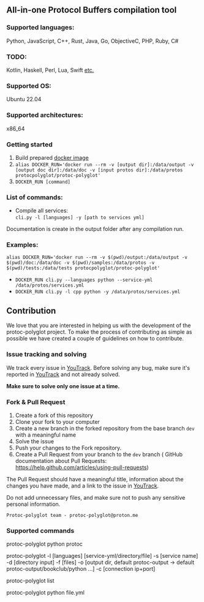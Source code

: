 ## All-in-one Protocol Buffers compilation tool
### Supported languages:
Python, JavaScript, C++, Rust, Java, Go, ObjectiveC, PHP, Ruby, C#

### TODO:
Kotlin, Haskell, Perl, Lua, Swift [etc.](https://github.com/protocolbuffers/protobuf/blob/main/docs/third_party.md)

### Supported OS:
Ubuntu 22.04

### Supported architectures:
x86_64

### Getting started
1) Build prepared [docker image](docker/protoc-polyglot-x64.dockerfile)
2) `alias DOCKER_RUN='docker run --rm -v [output dir]:/data/output -v [output doc dir]:/data/doc -v [input protos dir]:/data/protos protocpolyglot/protoc-polyglot'`
3) `DOCKER_RUN [command]`

### List of commands:
- Compile all services: \
  `cli.py -l [languages] -y [path to services yml]`

Documentation is create in the output folder after any compilation run.

### Examples:
`alias DOCKER_RUN='docker run --rm -v $(pwd)/output:/data/output -v $(pwd)/doc:/data/doc -v $(pwd)/samples:/data/protos -v $(pwd)/tests:/data/tests protocpolyglot/protoc-polyglot'`
- `DOCKER_RUN cli.py --languages python --service-yml /data/protos/services.yml`
- `DOCKER_RUN cli.py -l cpp python -y /data/protos/services.yml`

## Contribution

We love that you are interested in helping us with the development of the protoc-polyglot project.
To make the process of contributing as simple as possible we have created a couple of guidelines on how to contribute.

### Issue tracking and solving

We track every issue in [YouTrack](https://protopolyglot.youtrack.cloud/dashboard). Before solving any bug, make sure it's
reported in [YouTrack](https://protopolyglot.youtrack.cloud/dashboard) and not already solved.

**Make sure to solve only one issue at a time.**

### Fork & Pull Request

1. Create a fork of this repository
2. Clone your fork to your computer
3. Create a new branch in the forked repository from the base branch `dev` with a meaningful name
4. Solve the issue
5. Push your changes to the Fork repository.
6. Create a Pull Request from your branch to the `dev` branch
 ( GitHub documentation about Pull Requests: https://help.github.com/articles/using-pull-requests)

The Pull Request should have a meaningful title, information about the changes you have made,
and a link to the issue in [YouTrack](https://protopolyglot.youtrack.cloud/dashboard).

Do not add unnecessary files, and make sure not to push any sensitive personal information.

 ```Protoc-polyglot team - protoc-polyglot@proton.me```
 

### Supported commands

protoc-polyglot python protoc

protoc-polyglot -l [languages] [service-yml/directory/file] 
  -s [service name]
  -d [directory input]
  -f [files]
  -o [output dir, default protoc-output -> default protoc-output/bookclub/python ...]
  -c [connection ip+port]

protoc-polyglot list

protoc-polyglot python file.yml
